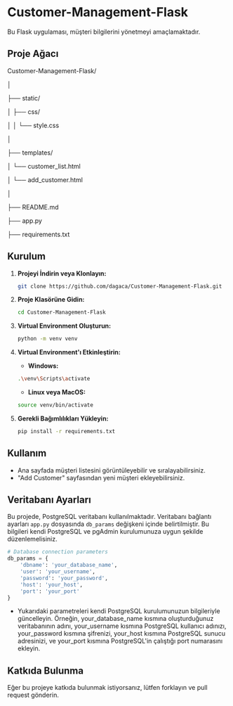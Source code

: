 # Customer-Management-Flask

Bu Flask uygulaması, müşteri bilgilerini yönetmeyi amaçlamaktadır.


## Proje Ağacı

Customer-Management-Flask/

│

├── static/

│ ├── css/

│ │ └── style.css

│

├── templates/

│ └── customer_list.html

│ └── add_customer.html

│

├── README.md

├── app.py

├── requirements.txt


## Kurulum

1. **Projeyi İndirin veya Klonlayın:**

    ```bash
    git clone https://github.com/dagaca/Customer-Management-Flask.git
    ```

2. **Proje Klasörüne Gidin:**

    ```bash
    cd Customer-Management-Flask
    ```

3. **Virtual Environment Oluşturun:**

    ```bash
    python -m venv venv
    ```

4. **Virtual Environment'ı Etkinleştirin:**

    - **Windows:**

    ```bash
    .\venv\Scripts\activate
    ```

    - **Linux veya MacOS:**

    ```bash
    source venv/bin/activate
    ```

5. **Gerekli Bağımlılıkları Yükleyin:**

    ```bash
    pip install -r requirements.txt
    ```


## Kullanım

- Ana sayfada müşteri listesini görüntüleyebilir ve sıralayabilirsiniz.
- "Add Customer" sayfasından yeni müşteri ekleyebilirsiniz.


## Veritabanı Ayarları

Bu projede, PostgreSQL veritabanı kullanılmaktadır. Veritabanı bağlantı ayarları `app.py` dosyasında `db_params` değişkeni içinde belirtilmiştir. Bu bilgileri kendi PostgreSQL ve pgAdmin kurulumunuza uygun şekilde düzenlemelisiniz.

```python
# Database connection parameters
db_params = {
    'dbname': 'your_database_name',
    'user': 'your_username',
    'password': 'your_password',
    'host': 'your_host',
    'port': 'your_port'
}
```

- Yukarıdaki parametreleri kendi PostgreSQL kurulumunuzun bilgileriyle güncelleyin. Örneğin, your_database_name kısmına oluşturduğunuz veritabanının adını, your_username kısmına PostgreSQL kullanıcı adınızı, your_password kısmına şifrenizi, your_host kısmına PostgreSQL sunucu adresinizi, ve your_port kısmına PostgreSQL'in çalıştığı port numarasını ekleyin.


## Katkıda Bulunma
Eğer bu projeye katkıda bulunmak istiyorsanız, lütfen forklayın ve pull request gönderin.
